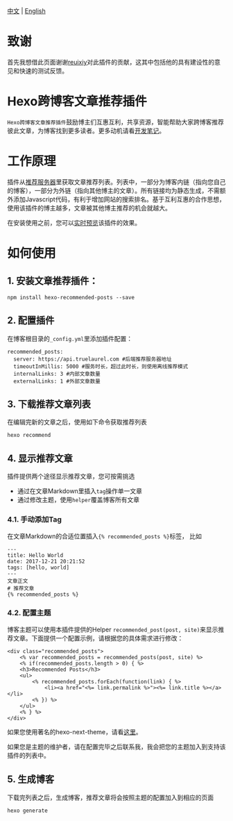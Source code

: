 [中文](README.md) | [English](README-en.md)
# 致谢
首先我想借此页面谢谢[reuixiy](https://reuixiy.github.io/)对此插件的贡献，这其中包括他的具有建设性的意见和快速的测试反馈。

# Hexo跨博客文章推荐插件
`Hexo跨博客文章推荐插件`鼓励博主们互惠互利，共享资源，智能帮助大家跨博客推荐彼此文章，为博客找到更多读者。更多动机请看[开发笔记](https://hui-wang.info/2017/12/22/%E5%AE%89%E5%8F%AF%E6%8E%A8%E8%8D%90%E7%B3%BB%E7%BB%9F%E5%BC%80%E5%8F%91%E7%AC%94%E8%AE%B0%EF%BC%881%EF%BC%89/)。

# 工作原理
插件从[推荐服务器](https://github.com/huiwang/encore)里获取文章推荐列表。列表中，一部分为博客内链（指向您自己的博客），一部分为外链（指向其他博主的文章）。所有链接均为静态生成，不需额外添加Javascript代码，有利于增加网站的搜索排名。基于互利互惠的合作思想，使用该插件的博主越多，文章被其他博主推荐的机会就越大。

在安装使用之前，您可以[实时预览](https://hui-wang.info)该插件的效果。

# 如何使用
## 1. 安装文章推荐插件：

```
npm install hexo-recommended-posts --save
```
## 2. 配置插件

在博客根目录的`_config.yml`里添加插件配置：
```
recommended_posts:
  server: https://api.truelaurel.com #后端推荐服务器地址
  timeoutInMillis: 5000 #服务时长，超过此时长，则使用离线推荐模式
  internalLinks: 3 #内部文章数量
  externalLinks: 1 #外部文章数量
```

## 3. 下载推荐文章列表

在编辑完新的文章之后，使用如下命令获取推荐列表
```
hexo recommend
```
## 4. 显示推荐文章

插件提供两个途径显示推荐文章，您可按需挑选
- 通过在文章Markdown里插入`tag`操作单一文章
- 通过修改主题，使用`helper`覆盖博客所有文章

### 4.1. 手动添加Tag

在文章Markdown的合适位置插入`{% recommended_posts %}`标签， 比如
```
---
title: Hello World
date: 2017-12-21 20:21:52
tags: [hello, world]
---
文章正文
# 推荐文章
{% recommended_posts %}
```

### 4.2. 配置主题

博客主题可以使用本插件提供的Helper `recommended_post(post, site)`来显示推荐文章。下面提供一个配置示例，请根据您的具体需求进行修改：

```
<div class="recommended_posts">
    <% var recommended_posts = recommended_posts(post, site) %>
    <% if(recommended_posts.length > 0) { %>
    <h3>Recommended Posts</h3>
    <ul>
        <% recommended_posts.forEach(function(link) { %>
            <li><a href="<%= link.permalink %>"><%= link.title %></a></li>
        <% }) %>
    </ul>
    <% } %> 
</div>
```
如果您使用著名的hexo-next-theme，请看[这里](https://github.com/huiwang/hexo-theme-next/commit/08d07dd1d4af174d4532dda00b7dbf9cae701f36)。

如果您是主题的维护者，请在配置完毕之后联系我，我会把您的主题加入到支持该插件的列表中。

## 5. 生成博客

下载完列表之后，生成博客，推荐文章将会按照主题的配置加入到相应的页面
```
hexo generate
```